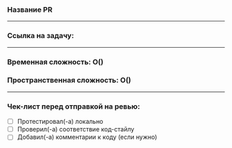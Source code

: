 ### Название PR
<!-- TASK-XXXX: info -->

---

### Ссылка на задачу:


---

 ### Временная сложность: O()
 ### Пространственная сложность: O()

---

### Чек-лист перед отправкой на ревью:
- [ ] Протестировал(-а) локально
- [ ] Проверил(-а) соответствие код-стайлу
- [ ] Добавил(-а) комментарии к коду (если нужно)
